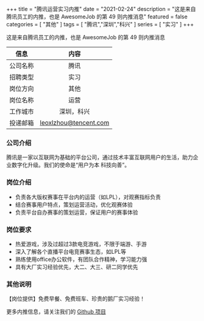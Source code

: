 +++
title = "腾讯运营实习内推"
date = "2021-02-24"
description = "这是来自腾讯员工的内推，也是 AwesomeJob 的第 49 则内推消息"
featured = false
categories = [
    "其他"
]
tags = [
    "腾讯","深圳","科兴"
]
series = [
    "实习"
]
+++

这是来自腾讯员工的内推，也是 AwesomeJob 的第 49 则内推消息
<!--more-->

| 信息 | 内容 |
| :-----:| :----: |
| 公司名称 | 腾讯 |
| 招聘类型 | 实习 |
| 岗位方向 | 其他 |
| 岗位名称 | 运营 |
| 工作城市 | 深圳，科兴 |
| 投递邮箱 | leoxlzhou@tencent.com |

### 公司介绍

腾讯是一家以互联网为基础的平台公司，通过技术丰富互联网用户的生活，助力企业数字化升级。我们的使命是“用户为本 科技向善”。

### 岗位介绍

- 负责各大版权赛事在平台内的运营（如LPL），对观赛指标负责
- 结合赛事用户特点，策划运营活动，优化观赛体验
- 负责平台自办赛事的策划运营，保证用户的赛事体验

### 岗位要求

- 热爱游戏，涉及过超过3款电竞游戏，不限于端游、手游
- 深入了解各个直播平台电竞赛事生态，如LPL等
- 熟练使用office办公软件，有团队合作精神，学习能力强
- 具有大厂实习经验优先，大二、大三、研二同学优先

### 其他说明

【岗位提供】免费早餐、免费班车、珍贵的鹅厂实习经验！

更多内推信息，请关注我们的 [Github 项目](https://github.com/Dikea/AwesomeJob)

